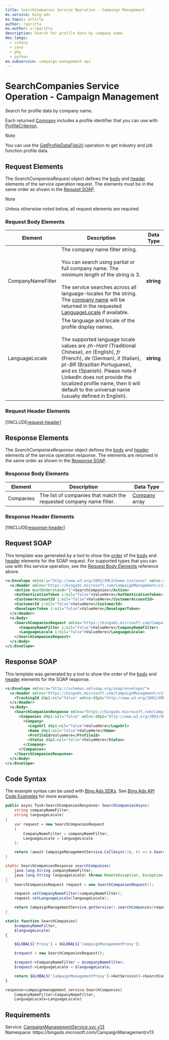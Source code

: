 ```yaml
---
title: SearchCompanies Service Operation - Campaign Management
ms.service: bing-ads
ms.topic: article
author: rgaritta
ms.author: v-rgaritta
description: Search for profile data by company name.
dev_langs: 
  - csharp
  - java
  - php
  - python
ms.subservice: campaign-management-api
---
```

# SearchCompanies Service Operation - Campaign Management
Search for profile data by company name.  

Each returned [Company](company.md) includes a profile identifier that you can use with [ProfileCriterion](profilecriterion.md#profileid). 

> [!NOTE]
> You can use the [GetProfileDataFileUrl](getprofiledatafileurl.md) operation to get industry and job function profile data. 

## <a name="request"></a>Request Elements
The *SearchCompaniesRequest* object defines the [body](#request-body) and [header](#request-header) elements of the service operation request. The elements must be in the same order as shown in the [Request SOAP](#request-soap). 

> [!NOTE]
> Unless otherwise noted below, all request elements are required.

### <a name="request-body"></a>Request Body Elements

|Element|Description|Data Type|
|-----------|---------------|-------------|
|<a name="companynamefilter"></a>CompanyNameFilter|The company name filter string.<br/><br/>You can search using partial or full company name. The minimum length of the string is 3.<br/><br/>The service searches across all language-locales for the string. The [company name](company.md#name) will be returned in the requested [LanguageLocale](#languagelocale) if available.|**string**|
|<a name="languagelocale"></a>LanguageLocale|The language and locale of the profile display names.<br/><br/>The supported language locale values are *zh-Hant* (Traditional Chinese), *en* (English), *fr* (French), *de* (German), *it* (Italian), *pt-BR* (Brazilian Portuguese), and *es* (Spanish). Please note if LinkedIn does not provide the localized profile name, then it will default to the universal name (usually defined in English).|**string**|

### <a name="request-header"></a>Request Header Elements
[!INCLUDE[request-header](./includes/request-header.md)]

## <a name="response"></a>Response Elements
The *SearchCompaniesResponse* object defines the [body](#response-body) and [header](#response-header) elements of the service operation response. The elements are returned in the same order as shown in the [Response SOAP](#response-soap).

### <a name="response-body"></a>Response Body Elements

|Element|Description|Data Type|
|-----------|---------------|-------------|
|<a name="companies"></a>Companies|The list of companies that match the requested company name filter.|[Company](company.md) array|

### <a name="response-header"></a>Response Header Elements
[!INCLUDE[response-header](./includes/response-header.md)]

## <a name="request-soap"></a>Request SOAP
This template was generated by a tool to show the [order](../guides/services-protocol.md#element-order) of the [body](#request-body) and [header](#request-header) elements for the SOAP request. For supported types that you can use with this service operation, see the [Request Body Elements](#request-body) reference above.

```xml
<s:Envelope xmlns:i="http://www.w3.org/2001/XMLSchema-instance" xmlns:s="http://schemas.xmlsoap.org/soap/envelope/">
  <s:Header xmlns="https://bingads.microsoft.com/CampaignManagement/v13">
    <Action mustUnderstand="1">SearchCompanies</Action>
    <AuthenticationToken i:nil="false">ValueHere</AuthenticationToken>
    <CustomerAccountId i:nil="false">ValueHere</CustomerAccountId>
    <CustomerId i:nil="false">ValueHere</CustomerId>
    <DeveloperToken i:nil="false">ValueHere</DeveloperToken>
  </s:Header>
  <s:Body>
    <SearchCompaniesRequest xmlns="https://bingads.microsoft.com/CampaignManagement/v13">
      <CompanyNameFilter i:nil="false">ValueHere</CompanyNameFilter>
      <LanguageLocale i:nil="false">ValueHere</LanguageLocale>
    </SearchCompaniesRequest>
  </s:Body>
</s:Envelope>
```

## <a name="response-soap"></a>Response SOAP
This template was generated by a tool to show the order of the [body](#response-body) and [header](#response-header) elements for the SOAP response.

```xml
<s:Envelope xmlns:s="http://schemas.xmlsoap.org/soap/envelope/">
  <s:Header xmlns="https://bingads.microsoft.com/CampaignManagement/v13">
    <TrackingId d3p1:nil="false" xmlns:d3p1="http://www.w3.org/2001/XMLSchema-instance">ValueHere</TrackingId>
  </s:Header>
  <s:Body>
    <SearchCompaniesResponse xmlns="https://bingads.microsoft.com/CampaignManagement/v13">
      <Companies d4p1:nil="false" xmlns:d4p1="http://www.w3.org/2001/XMLSchema-instance">
        <Company>
          <LogoUrl d4p1:nil="false">ValueHere</LogoUrl>
          <Name d4p1:nil="false">ValueHere</Name>
          <ProfileId>ValueHere</ProfileId>
          <Status d4p1:nil="false">ValueHere</Status>
        </Company>
      </Companies>
    </SearchCompaniesResponse>
  </s:Body>
</s:Envelope>
```

## <a name="example"></a>Code Syntax
The example syntax can be used with [Bing Ads SDKs](../guides/client-libraries.md). See [Bing Ads API Code Examples](../guides/code-examples.md) for more examples.
```csharp
public async Task<SearchCompaniesResponse> SearchCompaniesAsync(
	string companyNameFilter,
	string languageLocale)
{
	var request = new SearchCompaniesRequest
	{
		CompanyNameFilter = companyNameFilter,
		LanguageLocale = languageLocale
	};

	return (await CampaignManagementService.CallAsync((s, r) => s.SearchCompaniesAsync(r), request));
}
```
```java
static SearchCompaniesResponse searchCompanies(
	java.lang.String companyNameFilter,
	java.lang.String languageLocale) throws RemoteException, Exception
{
	SearchCompaniesRequest request = new SearchCompaniesRequest();

	request.setCompanyNameFilter(companyNameFilter);
	request.setLanguageLocale(languageLocale);

	return CampaignManagementService.getService().searchCompanies(request);
}
```
```php
static function SearchCompanies(
	$companyNameFilter,
	$languageLocale)
{

	$GLOBALS['Proxy'] = $GLOBALS['CampaignManagementProxy'];

	$request = new SearchCompaniesRequest();

	$request->CompanyNameFilter = $companyNameFilter;
	$request->LanguageLocale = $languageLocale;

	return $GLOBALS['CampaignManagementProxy']->GetService()->SearchCompanies($request);
}
```
```python
response=campaignmanagement_service.SearchCompanies(
	CompanyNameFilter=CompanyNameFilter,
	LanguageLocale=LanguageLocale)
```

## Requirements
Service: [CampaignManagementService.svc v13](https://campaign.api.bingads.microsoft.com/Api/Advertiser/CampaignManagement/v13/CampaignManagementService.svc)  
Namespace: https\://bingads.microsoft.com/CampaignManagement/v13  

